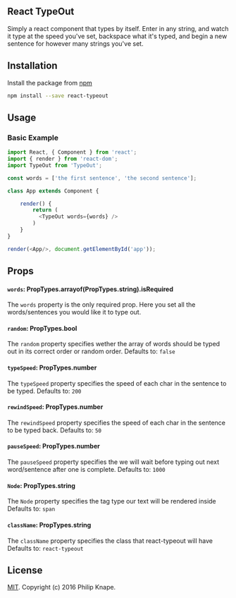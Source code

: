 
## React TypeOut

 Simply a react component that types by itself. Enter in any string, and watch it type at the speed you've set, backspace what it's typed, and begin a new sentence for however many strings you've set.

## Installation

Install the package from [npm](https://npmjs.com/release)

```bash
npm install --save react-typeout
```

## Usage

### Basic Example

```js
import React, { Component } from 'react';
import { render } from 'react-dom';
import TypeOut from 'TypeOut';

const words = ['the first sentence', 'the second sentence'];

class App extends Component {

    render() {
        return (
          <TypeOut words={words} />
        )
    }
}

render(<App/>, document.getElementById('app'));

```

## Props

#### `words`: PropTypes.arrayof(PropTypes.string).isRequired

The `words` property is the only required prop. Here you set all the words/sentences you would like it to type out.

#### `random`: PropTypes.bool
The `random` property specifies wether the array of words should be typed out in its correct order or random order.
Defaults to: `false`

#### `typeSpeed`: PropTypes.number
The `typeSpeed` property specifies the speed of each char in the sentence to be typed.
Defaults to: `200`

#### `rewindSpeed`: PropTypes.number
The `rewindSpeed` property specifies the speed of each char in the sentence to be typed back.
Defaults to: `50`

#### `pauseSpeed`: PropTypes.number
The `pauseSpeed` property specifies the we will wait before typing out next word/sentence after one is complete.
Defaults to: `1000`

#### `Node`: PropTypes.string
The `Node` property specifies the tag type our text will be rendered inside
Defaults to: `span`

#### `className`: PropTypes.string
The `className` property specifies the class that react-typeout will have
Defaults to: `react-typeout`

## License

[MIT](LICENSE). Copyright (c) 2016 Philip Knape.
